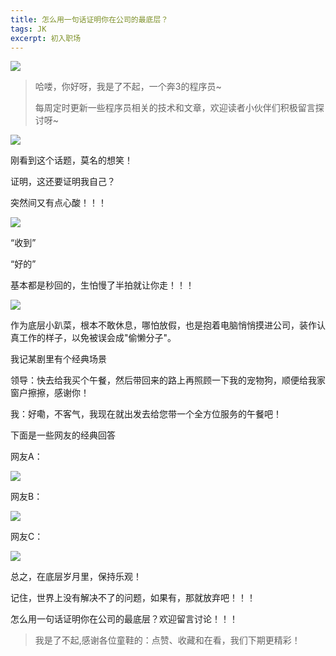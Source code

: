 ```yaml
---
title: 怎么用一句话证明你在公司的最底层？
tags: JK
excerpt: 初入职场
---
```


![](https://files.mdnice.com/user/27386/2503dfe4-5aa0-4faa-b5ba-0311f22b7780.jpg)


> 哈喽，你好呀，我是了不起，一个奔3的程序员~ 
>
> 每周定时更新一些程序员相关的技术和文章，欢迎读者小伙伴们积极留言探讨呀~

![](https://files.mdnice.com/user/27386/2503dfe4-5aa0-4faa-b5ba-0311f22b7780.jpg)

刚看到这个话题，莫名的想笑！

证明，这还要证明我自己？

突然间又有点心酸！！！

![](https://files.mdnice.com/user/27386/b067360c-f9f6-4d15-b37a-e01bfed7f361.png)

“收到”

“好的”

基本都是秒回的，生怕慢了半拍就让你走！！！

![](https://files.mdnice.com/user/27386/c8c13edf-71dd-470b-9f14-fcbe8cfb0b63.png)

作为底层小趴菜，根本不敢休息，哪怕放假，也是抱着电脑悄悄摸进公司，装作认真工作的样子，以免被误会成"偷懒分子"。

我记某剧里有个经典场景

领导：快去给我买个午餐，然后带回来的路上再照顾一下我的宠物狗，顺便给我家窗户擦擦，感谢你！

我：好嘞，不客气，我现在就出发去给您带一个全方位服务的午餐吧！

下面是一些网友的经典回答

网友A：

![](https://files.mdnice.com/user/27386/3c2dd2bc-04f7-4888-9306-d54abab9af24.png)

网友B：

![](https://files.mdnice.com/user/27386/dbb4c7c8-8d35-4a81-83a5-13c240f947b3.png)

网友C：

![](https://files.mdnice.com/user/27386/6d033e36-4ebd-420b-b63d-c4eea8df8f8f.png)

总之，在底层岁月里，保持乐观！

记住，世界上没有解决不了的问题，如果有，那就放弃吧！！！

怎么用一句话证明你在公司的最底层？欢迎留言讨论！！！

>我是了不起,感谢各位童鞋的：点赞、收藏和在看，我们下期更精彩！
